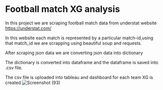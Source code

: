 # Football match XG analysis

In this project we are scraping football match data from understat website https://understat.com/

In this website each match is represented by a particular match-id,using that match_id we are scrapping using beautiful soup and requests.

After scraping json data we are converting json data into dictionary

The dictionary is converted into dataframe and the dataframe is saved into .csv file.

The csv file is uploaded into tableau and dashboard for each team XG is created 
![Screenshot (93)](https://user-images.githubusercontent.com/28213724/192712069-ea23f203-dbed-4925-b22f-de219ebb3828.png)

